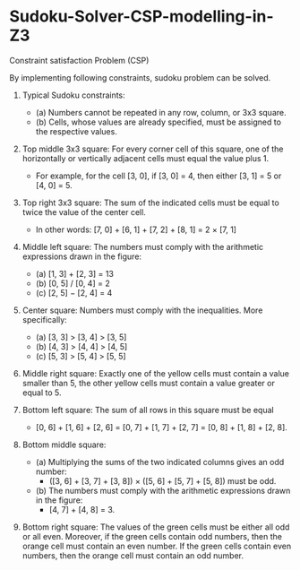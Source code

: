 # Sudoku-Solver-CSP-modelling-in-Z3
Constraint satisfaction Problem (CSP)

By implementing following constraints, sudoku problem can be solved.

1. Typical Sudoku constraints:
   - (a) Numbers cannot be repeated in any row, column, or 3x3 square.
   - (b) Cells, whose values are already specified, must be assigned to the respective values.
 
2. Top middle 3x3 square: For every corner cell of this square, one of the horizontally or
   vertically adjacent cells must equal the value plus 1. 
   - For example, for the cell [3, 0],
   if [3, 0] = 4, then either [3, 1] = 5 or [4, 0] = 5.
  
3. Top right 3x3 square: The sum of the indicated cells must be equal to twice the value
   of the center cell. 
   - In other words: [7, 0] + [6, 1] + [7, 2] + [8, 1] = 2 × [7, 1]
  
4. Middle left square: The numbers must comply with the arithmetic expressions drawn
   in the figure:
   - (a) [1, 3] + [2, 3] = 13
   - (b) [0, 5] / [0, 4] = 2
   - (c) [2, 5] − [2, 4] = 4
  
5. Center square: Numbers must comply with the inequalities. More specifically:
   - (a) [3, 3] > [3, 4] > [3, 5]
   - (b) [4, 3] > [4, 4] > [4, 5]
   - (c) [5, 3] > [5, 4] > [5, 5]
  
6. Middle right square: Exactly one of the yellow cells must contain a value smaller
  than 5, the other yellow cells must contain a value greater or equal to 5.

7. Bottom left square: The sum of all rows in this square must be equal
   - [0, 6] + [1, 6] + [2, 6] = [0, 7] + [1, 7] + [2, 7] = [0, 8] + [1, 8] + [2, 8].

8. Bottom middle square:
   - (a) Multiplying the sums of the two indicated columns gives an odd number:
     - ([3, 6] + [3, 7] + [3, 8]) × ([5, 6] + [5, 7] + [5, 8]) must be odd.
   - (b) The numbers must comply with the arithmetic expressions drawn in the figure:
     - [4, 7] + [4, 8] = 3.

9. Bottom right square: The values of the green cells must be either all odd or all even.
  Moreover, if the green cells contain odd numbers, then the orange cell must contain
  an even number. If the green cells contain even numbers, then the orange cell must
  contain an odd number.
